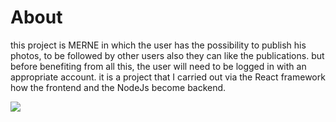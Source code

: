 # About
this project is MERNE in which the user has the possibility to publish his photos, to be followed by other users also they can like the publications. but before benefiting from all this, the user will need to be logged in with an appropriate account. it is a project that I carried out via the React framework how the frontend and the NodeJs become backend.

![](https://github.com/vic778/api-to-chat-react/blob/master/public/img/finished%20prod.png)

